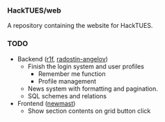### HackTUES/web

A repository containing the website for HackTUES.

### TODO

* Backend ([r1f](http://github.com/r1f), [radostin-angelov](http://github.com/radostin-angelov))
  * Finish the login system and user profiles
    * Remember me function
    * Profile management  
  * News system with formatting and pagination.
  * SQL schemes and relations
* Frontend ([newmast](http://github.com/newmast))
  * Show section contents on grid button click
